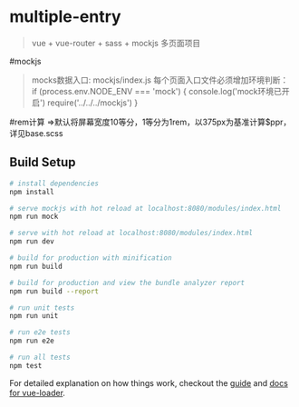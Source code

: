# multiple-entry

> vue + vue-router + sass + mockjs  多页面项目

#mockjs
> mocks数据入口: mockjs/index.js
> 每个页面入口文件必须增加环境判断：
if (process.env.NODE_ENV === 'mock') {
  console.log('mock环境已开启')
  require('../../../mockjs')
}

#rem计算
=>默认将屏幕宽度10等分，1等分为1rem，以375px为基准计算$ppr，详见base.scss

## Build Setup

``` bash
# install dependencies
npm install

# serve mockjs with hot reload at localhost:8080/modules/index.html
npm run mock

# serve with hot reload at localhost:8080/modules/index.html
npm run dev

# build for production with minification
npm run build

# build for production and view the bundle analyzer report
npm run build --report

# run unit tests
npm run unit

# run e2e tests
npm run e2e

# run all tests
npm test
```

For detailed explanation on how things work, checkout the [guide](http://vuejs-templates.github.io/webpack/) and [docs for vue-loader](http://vuejs.github.io/vue-loader).
